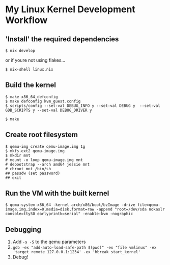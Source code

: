 # My Linux Kernel Development Workflow


## 'Install' the required dependencies
```
$ nix develop
```

or if youre not using flakes...

```
$ nix-shell linux.nix
```

## Build the kernel
```
$ make x86_64_defconfig
$ make defconfig kvm_guest.config
$ scripts/config --set-val DEBUG_INFO y --set-val DEBUG y  --set-val GDB_SCRIPTS y --set-val DEBUG_DRIVER y

$ make
```

## Create root filesystem
```
$ qemu-img create qemu-image.img 1g
$ mkfs.ext2 qemu-image.img
$ mkdir mnt
# mount -o loop qemu-image.img mnt
# debootstrap --arch amd64 jessie mnt
# chroot mnt /bin/sh
## passdw (set password)
## exit
```

## Run the VM with the built kernel
```
$ qemu-system-x86_64 -kernel arch/x86/boot/bzImage -drive file=qemu-image.img,index=0,media=disk,format=raw -append "root=/dev/sda nokaslr console=ttyS0 earlyprintk=serial" -enable-kvm -nographic
```

## Debugging
1. Add `-s -S` to the qemu parameters
2. `gdb -ex "add-auto-load-safe-path $(pwd)" -ex "file vmlinux" -ex 'target remote 127.0.0.1:1234' -ex 'hbreak start_kernel'`
3. Debug!
